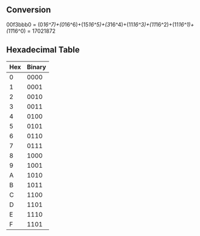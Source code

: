## Conversion
00f3bbb0 = (0*16^7)+(0*16^6)+(15*16^5)+(3*16^4)+(11*16^3)+(11*16^2)+(11*16^1)+(11*16^0) = 17021872

## Hexadecimal Table
|Hex|Binary|
|---|----|
|0|0000|
|1|0001|
|2|0010|
|3|0011|
|4|0100|
|5|0101|
|6|0110|
|7|0111|
|8|1000|
|9|1001|
|A|1010|
|B|1011|
|C|1100|
|D|1101|
|E|1110|
|F|1101|
